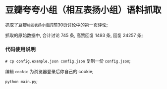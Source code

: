 

# 豆瓣夸夸小组（相互表扬小组）语料抓取

抓取了豆瓣`相互表扬小组`的前30页讨论中的第一页评论;

抓取的原始数据中, 合计讨论 745 条, 高赞回复 1493 条, 回复 24257 条;


### 代码使用说明

`# cp config.example.json config.json` 复制一份 `config.json`;

编辑 `cookie` 为浏览器登录后你自己的 cookie;

`python main.py`;